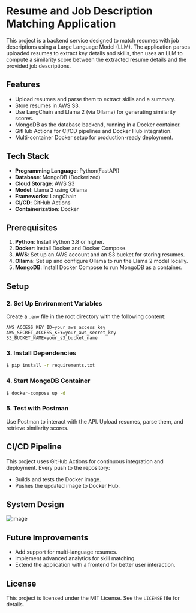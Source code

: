 # Resume and Job Description Matching Application

This project is a backend service designed to match resumes with job descriptions using a Large Language Model (LLM). The application parses uploaded resumes to extract key details and skills, then uses an LLM to compute a similarity score between the extracted resume details and the provided job descriptions. 

## Features

- Upload resumes and parse them to extract skills and a summary.
- Store resumes in AWS S3.
- Use LangChain and Llama 2 (via Ollama) for generating similarity scores.
- MongoDB as the database backend, running in a Docker container.
- GitHub Actions for CI/CD pipelines and Docker Hub integration.
- Multi-container Docker setup for production-ready deployment.

## Tech Stack

- **Programming Language**: Python(FastAPI)
- **Database**: MongoDB (Dockerized)
- **Cloud Storage**: AWS S3
- **Model**: Llama 2 using Ollama
- **Frameworks**: LangChain
- **CI/CD**: GitHub Actions
- **Containerization**: Docker

## Prerequisites

1. **Python**: Install Python 3.8 or higher.
2. **Docker**: Install Docker and Docker Compose.
3. **AWS**: Set up an AWS account and an S3 bucket for storing resumes.
4. **Ollama**: Set up and configure Ollama to run the Llama 2 model locally.
5. **MongoDB**: Install Docker Compose to run MongoDB as a container.

## Setup

### 2. Set Up Environment Variables

Create a `.env` file in the root directory with the following content:

```env
AWS_ACCESS_KEY_ID=your_aws_access_key
AWS_SECRET_ACCESS_KEY=your_aws_secret_key
S3_BUCKET_NAME=your_s3_bucket_name
```

### 3. Install Dependencies

```bash
$ pip install -r requirements.txt
```

### 4. Start MongoDB Container

```bash
$ docker-compose up -d
```


### 5. Test with Postman

Use Postman to interact with the API. Upload resumes, parse them, and retrieve similarity scores.

## CI/CD Pipeline

This project uses GitHub Actions for continuous integration and deployment. Every push to the repository:

- Builds and tests the Docker image.
- Pushes the updated image to Docker Hub.

## System Design
![image](https://github.com/user-attachments/assets/90d8aff7-161b-4801-98c2-7a53c7efd214)



## Future Improvements

- Add support for multi-language resumes.
- Implement advanced analytics for skill matching.
- Extend the application with a frontend for better user interaction.

## License

This project is licensed under the MIT License. See the `LICENSE` file for details.


